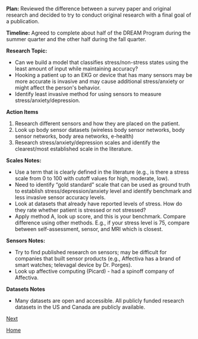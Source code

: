 **Plan:** Reviewed the difference between a survey paper and original research and decided to try to conduct original research with a final goal of a publication.  

**Timeline:** Agreed to complete about half of the DREAM Program during the summer quarter and the other half during the fall quarter.  

**Research Topic:** 
* Can we build a model that classifies stress/non-stress states using the least amount of input while maintaining accuracy?  
* Hooking a patient up to an EKG or device that has many sensors may be more accurate is invasive and may cause additional stress/anxiety or might affect the person's behavior.  
* Identify least invasive method for using sensors to measure stress/anxiety/depression.

**Action Items**
1. Research different sensors and how they are placed on the patient.
2. Look up body sensor datasets (wireless body sensor networks, body sensor networks, body area networks, e-health)
3. Research stress/anxiety/depression scales and identify the clearest/most established scale in the literature.

**Scales Notes:**
* Use a term that is clearly defined in the literature (e.g., is there a stress scale from 0 to 100 with cutoff values for high, moderate, low).
* Need to identify “gold standard” scale that can be used as ground truth to establish stress/depression/anxiety level and identify benchmark and less invasive sensor accuracy levels.
* Look at datasets that already have reported levels of stress. How do they rate whether patient is stressed or not stressed?
* Apply method A, look up score, and this is your benchmark. Compare difference using other methods. E.g., if your stress level is 75, compare between self-assessment, sensor, and MRI which is closest.

**Sensors Notes:**
* Try to find published research on sensors; may be difficult for companies that built sensor products (e.g., Affectiva has a brand of smart watches; televagal device by Dr. Porges).
* Look up affective computing (Picard) - had a spinoff company of Affectiva.

**Datasets Notes**
* Many datasets are open and accessible. All publicly funded research datasets in the US and Canada are publicly available.

[Next](https://chelseako.com/DREAMProject/Mentor-Group-Meeting/)

[Home](https://chelseako.com/DREAMProject/blog/) 
